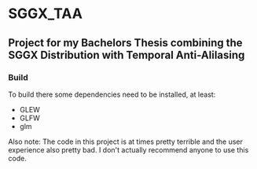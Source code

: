 # SGGX_TAA

## Project for my Bachelors Thesis combining the SGGX Distribution with Temporal Anti-Alilasing

### Build

To build there some dependencies need to be installed, at least:
 - GLEW
 - GLFW
 - glm


Also note: The code in this project is at times pretty terrible and the user experience also pretty bad. I don't actually recommend anyone to use this code.

